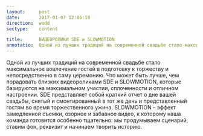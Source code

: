 ```yaml
---
layout:     post
date:       2017-01-07 12:05:18
direction:  wedd
sectype:    content

title:      ВИДЕОРОЛИКИ SDE и SLOWMOTION     
annotatio:  Одной из лучших традиций на современной свадьбе стало максимальное вовлечение гостей в подготовку к торжеству и непосредственно в саму церемонию. Что может быть лучше, чем порадовать близких видеороликами SDE и SLOWMOTION, которые базируются на максимальном участии, сплоченности и отличном настроении. SDE представляет собой краткий отчет о дне вашей свадьбы, снятый и смонтированный в тот же день и представленный гостям во время торжественного ужина. SLOWMOTION – эффект замедленной съемки, озорное и забавное видео, к которому наша команда готовится особенно тщательно
---
```


Одной из лучших традиций на современной свадьбе стало максимальное вовлечение гостей в подготовку к торжеству и непосредственно в саму церемонию. Что может быть лучше, чем порадовать близких видеороликами SDE и SLOWMOTION, которые базируются на максимальном участии, сплоченности и отличном настроении. SDE представляет собой краткий отчет о дне вашей свадьбы, снятый и смонтированный в тот же день и представленный гостям во время торжественного ужина. SLOWMOTION – эффект замедленной съемки, озорное и забавное видео, к которому наша команда готовится особенно тщательно: мы продумываем сценарий, ставим фон, реквизит и начинаем творить историю. 